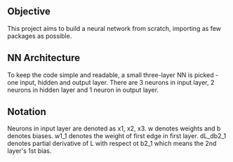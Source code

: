 ## Objective
This project aims to build a neural network from scratch, importing as few packages as possible. 

## NN Architecture
To keep the code simple and readable, a small three-layer NN is picked - one input, hidden and output layer.
There are 3 neurons in input layer, 2 neurons in hidden layer and 1 neuron in output layer. 

## Notation
Neurons in input layer are denoted as x1, x2, x3. w denotes weights and b denotes biases. w1_1 denotes the weight of first edge in first layer. dL_db2_1 denotes partial derivative of L with respect ot b2_1 which means the 2nd layer's 1st bias.
